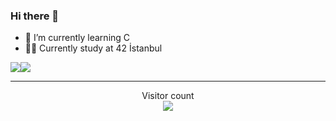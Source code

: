 ### Hi there 👋

- 🌱 I’m currently learning C
- 👨‍🎓 Currently study at 42 İstanbul

<div align="center">
  <div style="display: flex; align-items: flex-start;">
    <img src="https://badge42.herokuapp.com/api/stats/akarahan?privacyEmail=true&darkmode=true" />
    <img src="https://github-readme-stats.vercel.app/api/top-langs/?username=a-karah&layout=compact&title_color=ffffff&icon_color=34abeb&text_color=daf7dc&bg_color=151515" />
  </div>
</div>

<hr>
<p align="center"> 
  Visitor count<br>
  <img src="https://profile-counter.glitch.me/a-karah/count.svg" />
</p>
